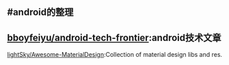 #android的整理
---
[bboyfeiyu/android-tech-frontier](https://github.com/bboyfeiyu/android-tech-frontier):android技术文章
---
[lightSky/Awesome-MaterialDesign](https://github.com/lightSky/Awesome-MaterialDesign):Collection of material design libs and res.
